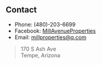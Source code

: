 ## Contact

- Phone: (480)-203-6699
- Facebook: [MillAvenueProperties](https://www.facebook.com/pg/MillAvenueProperties)
- Email: [millproperties@q.com](mailto:millproperties@q.com)

> 170 S Ash Ave<br>
> Tempe, Arizona
